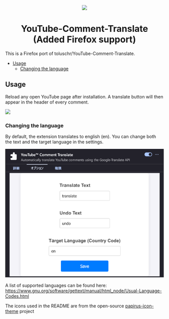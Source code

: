 <p align="center"><img src="docs/icon.png"></p>
<h1 align="center">YouTube-Comment-Translate (Added Firefox support)</h1>

This is a Firefox port of toluschr/YouTube-Comment-Translate.

* [Usage](#usage)
    * [Changing the language](#changing-the-language)

## Usage

Reload any open YouTube page after installation. A translate button will then appear in the header of every comment. </br>

<img src="docs/usage.gif">

### Changing the language

By default, the extension translates to english (en).
You can change both the text and the target language in the settings.

<img src="docs/setting.png">


A list of supported languages can be found here: <https://www.gnu.org/software/gettext/manual/html_node/Usual-Language-Codes.html>

The icons used in the README are from the open-source [papirus-icon-theme](https://github.com/PapirusDevelopmentTeam/papirus-icon-theme) project
